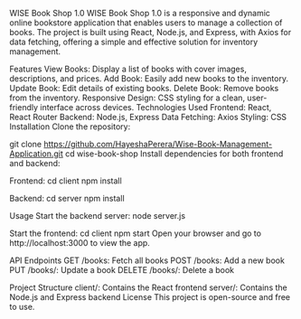WISE Book Shop 1.0
WISE Book Shop 1.0 is a responsive and dynamic online bookstore application that enables users to manage a collection of books. The project is built using React, Node.js, and Express, with Axios for data fetching, offering a simple and effective solution for inventory management.

Features
View Books: Display a list of books with cover images, descriptions, and prices.
Add Book: Easily add new books to the inventory.
Update Book: Edit details of existing books.
Delete Book: Remove books from the inventory.
Responsive Design: CSS styling for a clean, user-friendly interface across devices.
Technologies Used
Frontend: React, React Router
Backend: Node.js, Express
Data Fetching: Axios
Styling: CSS
Installation
Clone the repository:


git clone https://github.com/HayeshaPerera/Wise-Book-Management-Application.git
cd wise-book-shop
Install dependencies for both frontend and backend:

Frontend:
cd client
npm install

Backend:
cd server
npm install

Usage
Start the backend server:
node server.js


Start the frontend:
cd client
npm start
Open your browser and go to http://localhost:3000 to view the app.

API Endpoints
GET /books: Fetch all books
POST /books: Add a new book
PUT /books/: Update a book
DELETE /books/: Delete a book

Project Structure
client/: Contains the React frontend
server/: Contains the Node.js and Express backend
License
This project is open-source and free to use.
